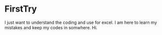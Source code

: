 # FirstTry
I just want to understand the coding and use for excel. I am here to learn my mistakes and keep my codes in somwhere. Hi.
